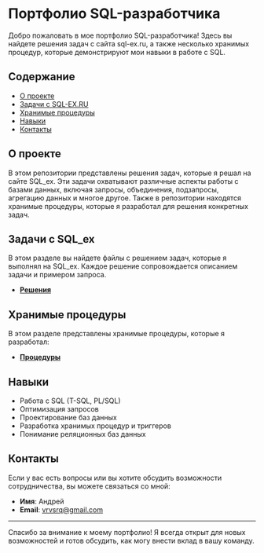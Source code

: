 # Портфолио SQL-разработчика

Добро пожаловать в мое портфолио SQL-разработчика! Здесь вы найдете решения задач с сайта sql-ex.ru, а также несколько хранимых процедур, которые демонстрируют мои навыки в работе с SQL.

## Содержание

- [О проекте](#о-проекте)
- [Задачи с SQL-EX.RU](#задачи-с-sql_ex)
- [Хранимые процедуры](#хранимые-процедуры)
- [Навыки](#навыки)
- [Контакты](#контакты)

## О проекте

В этом репозитории представлены решения задач, которые я решал на сайте SQL_ex. Эти задачи охватывают различные аспекты работы с базами данных, включая запросы, объединения, подзапросы, агрегацию данных и многое другое. Также в репозитории находятся хранимые процедуры, которые я разработал для решения конкретных задач.

## Задачи с SQL_ex

В этом разделе вы найдете файлы с решением задач, которые я выполнял на SQL_ex. Каждое решение сопровождается описанием задачи и примером запроса.

- [**Решения**](https://github.com/Vrvsrq/SQL/tree/main/SQL-EX)


## Хранимые процедуры

В этом разделе представлены хранимые процедуры, которые я разработал:

- [**Процедуры**](https://github.com/Vrvsrq/SQL/blob/main/Procedure/Create_Procedure.sql)




## Навыки

- Работа с SQL (T-SQL, PL/SQL)
- Оптимизация запросов
- Проектирование баз данных
- Разработка хранимых процедур и триггеров
- Понимание реляционных баз данных

## Контакты

Если у вас есть вопросы или вы хотите обсудить возможности сотрудничества, вы можете связаться со мной:

- **Имя**: Андрей
- **Email**: vrvsrq@gmail.com

---

Спасибо за внимание к моему портфолио! Я всегда открыт для новых возможностей и готов обсудить, как могу внести вклад в вашу команду.